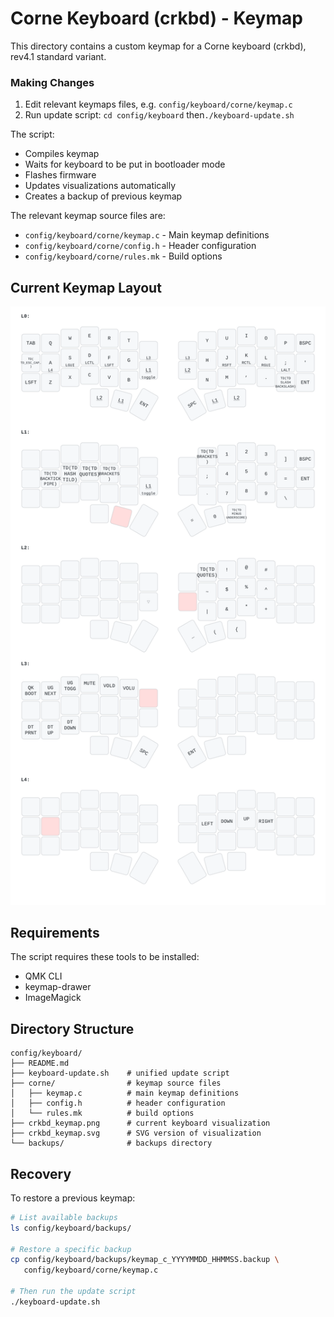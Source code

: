 # Corne Keyboard (crkbd) - Keymap

This directory contains a custom keymap for a Corne keyboard (crkbd), rev4.1 standard variant.

### Making Changes

1. Edit relevant keymaps files, e.g. `config/keyboard/corne/keymap.c`
2. Run update script: `cd config/keyboard` then`./keyboard-update.sh`

The script:
- Compiles keymap
- Waits for keyboard to be put in bootloader mode
- Flashes firmware
- Updates visualizations automatically
- Creates a backup of previous keymap

The relevant keymap source files are:

- `config/keyboard/corne/keymap.c` - Main keymap definitions
- `config/keyboard/corne/config.h` - Header configuration
- `config/keyboard/corne/rules.mk` - Build options

## Current Keymap Layout

![Corne Keyboard Layout](crkbd_keymap.png)

## Requirements

The script requires these tools to be installed:
- QMK CLI
- keymap-drawer
- ImageMagick

## Directory Structure

```
config/keyboard/
├── README.md              
├── keyboard-update.sh    # unified update script
├── corne/                # keymap source files
│   ├── keymap.c          # main keymap definitions
│   ├── config.h          # header configuration
│   └── rules.mk          # build options
├── crkbd_keymap.png      # current keyboard visualization
├── crkbd_keymap.svg      # SVG version of visualization
└── backups/              # backups directory
```

## Recovery

To restore a previous keymap:

```bash
# List available backups
ls config/keyboard/backups/

# Restore a specific backup
cp config/keyboard/backups/keymap_c_YYYYMMDD_HHMMSS.backup \
   config/keyboard/corne/keymap.c

# Then run the update script
./keyboard-update.sh
